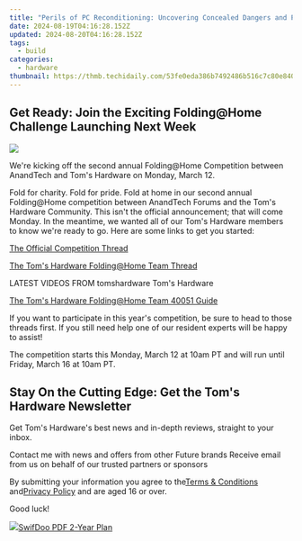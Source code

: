```yaml
---
title: "Perils of PC Reconditioning: Uncovering Concealed Dangers and Pests"
date: 2024-08-19T04:16:28.152Z
updated: 2024-08-20T04:16:28.152Z
tags:
  - build
categories:
  - hardware
thumbnail: https://thmb.techidaily.com/53fe0eda386b7492486b516c7c80e84033132f7114b2f25cabe5e7dae992e1e9.png
---
```


## Get Ready: Join the Exciting Folding@Home Challenge Launching Next Week

![](https://cdn.mos.cms.futurecdn.net/WkgTfwvBqW8gkeh8XtmvBJ-320-80.png)

 We're kicking off the second annual Folding@Home Competition between AnandTech and Tom's Hardware on Monday, March 12.

 Fold for charity. Fold for pride. Fold at home in our second annual Folding@Home competition between AnandTech Forums and the Tom's Hardware Community. This isn't the official announcement; that will come Monday. In the meantime, we wanted all of our Tom's Hardware members to know we're ready to go. Here are some links to get you started:

[The Official Competition Thread](https://forums.tomshardware.com/threads/team-anandtech-vs-tom%E2%80%99s-hardware-folding-home-race-round-2.3254532/)

[The Tom's Hardware Folding@Home Team Thread](https://forums.tomshardware.com/threads/the-toms-hardware-f-h-team-thread-team-40051.2850209/)

 LATEST VIDEOS FROM tomshardware Tom's Hardware

[The Tom's Hardware Folding@Home Team 40051 Guide](https://forums.tomshardware.com/threads/toms-hardware-folding-home-team-40051-guide.92271)

 If you want to participate in this year's competition, be sure to head to those threads first. If you still need help one of our resident experts will be happy to assist!

 The competition starts this Monday, March 12 at 10am PT and will run until Friday, March 16 at 10am PT.

## Stay On the Cutting Edge: Get the Tom's Hardware Newsletter

 Get Tom's Hardware's best news and in-depth reviews, straight to your inbox.

 Contact me with news and offers from other Future brands  Receive email from us on behalf of our trusted partners or sponsors

 By submitting your information you agree to the[Terms & Conditions](https://futureplc.com/terms-conditions/) and[Privacy Policy](https://futureplc.com/privacy-policy/) and are aged 16 or over.

Good luck!


<ins class="adsbygoogle"
     style="display:block"
     data-ad-format="autorelaxed"
     data-ad-client="ca-pub-7571918770474297"
     data-ad-slot="1223367746"></ins>



<ins class="adsbygoogle"
     style="display:block"
     data-ad-client="ca-pub-7571918770474297"
     data-ad-slot="8358498916"
     data-ad-format="auto"
     data-full-width-responsive="true"></ins>



<!-- affiliate ads begin -->
<a href="https://purchase.swifdoo.com/order/checkout.php?PRODS=40002580&QTY=1&AFFILIATE=108875&CART=1"><img src="https://secure.avangate.com/images/merchant/8b932759a5a04ddb34bf79e3f9072e4b/products/3_Product%20box%20white-1024x1024.png" border="0">SwifDoo PDF 2-Year Plan</a>
<!-- affiliate ads end -->